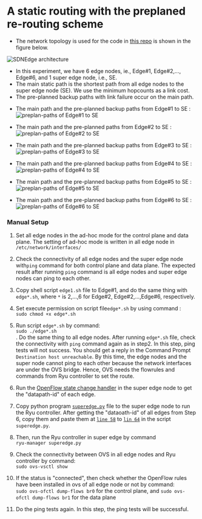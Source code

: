 <!--- This instructions show how to test static routing.

1)	Set every edge in ad-hoc mode for both control plane and data plane. The ad-hoc setting is written at /etc/network/interfaces in every edge.
2)	Check ping test for both control plane and data plane.
3)	Run edge*.sh file in edge*.  (for example, run edge1.sh in edge1, * is  from 1 to 6). Run edge*.sh file so that the ovs in edge* connect to the Ryu controller running in superedge.
4)	Check ping test again for both control plane and data plane. In this step, it won’t be successful because all the network interfaces are now under the ovs bridge. The ovs needs flowrules and commands from Ryu controller to set the route.
5)	Before running superedge.py in superedge to set up the Ryu controller, run the openflow state change handler (https://ryu.readthedocs.io/en/latest/ryu_app_api.html#ryu-controller-ofp-event-eventofpstatechange) in superedge to get the datapath-id of each edge.
6)	After getting the datapath-id of each edge, copy those datapath-id and paste at the datapath-id variables defined in the superedge.sh. 
7)	Run superedge.py in superedge by using the command 'ryu-manager superedge.py'
8)	Check the connectivity between ovs in every edge* and Ryu controller by using the command, sudo ovs-vsctl show. If the status is connected, check the Openflow rules are installed in ovs of the edge* by using the command, sudo ovs-ofctl dump-flows br# . ( # is 0 and 1, 0 is for control plane and 1 is for data plane)
9)	Do ping tests again that did in step2. In this step, ping tests will be successful. --->

# A static routing with the preplaned re-routing scheme
* The network topology is used for the code in [this repo](https://github.com/TNatapon/Privacy_SDN_Edge_IoT/tree/main/flowrules) is shown in the figure below. 
 
 ![SDNEdge architecture](https://github.com/TNatapon/Privacy_SDN_Edge_IoT/blob/main/PlanB/Figure_Readme/SADEdge-Topology.png) 
 
* In this experiment, we have 6 edge nodes, ie., Edge\#1, Edge\#2,..., Edge\#6, and 1 super edge node, i.e., SE.
* The main static path is the shortest path from all edge nodes to the super edge node (SE). We use the minimum hopcounts as a link cost. 
* The pre-planned backup paths with link failure occur on the main path. <br/>


 - The main path and the pre-planned backup paths from Edge\#1 to SE : <br/>
 ![preplan-paths of Edge\#1 to SE](https://github.com/TNatapon/Privacy_SDN_Edge_IoT/blob/main/flowrules/Figure/Preplan_Edge1_SE.png)
 
 - The main path and the pre-planned paths from Edge\#2 to SE : <br/>
 ![preplan-paths of Edge\#2 to SE](https://github.com/TNatapon/Privacy_SDN_Edge_IoT/blob/main/flowrules/Figure/Preplan_Edge2_SE.png)
 
 - The main path and the pre-planned backup paths from Edge\#3 to SE : <br/>
 ![preplan-paths of Edge\#3 to SE](https://github.com/TNatapon/Privacy_SDN_Edge_IoT/blob/main/flowrules/Figure/Preplan_Edge3_SE.png)
 
 - The main path and the pre-planned backup paths from Edge\#4 to SE : <br/>
 ![preplan-paths of Edge\#4 to SE](https://github.com/TNatapon/Privacy_SDN_Edge_IoT/blob/main/flowrules/Figure/Preplan_Edge4_SE.png)
 
 - The main path and the pre-planned backup paths from Edge\#5 to SE : <br/>
 ![preplan-paths of Edge\#5 to SE](https://github.com/TNatapon/Privacy_SDN_Edge_IoT/blob/main/flowrules/Figure/Preplan_Edge5_SE.png)
 
 - The main path and the pre-planned backup paths from Edge\#6 to SE : <br/>
 ![preplan-paths of Edge\#6 to SE](https://github.com/TNatapon/Privacy_SDN_Edge_IoT/blob/main/flowrules/Figure/Preplan_Edge6_SE.png)



### Manual Setup 
1. Set all edge nodes in the ad-hoc mode for the control plane and data plane. The setting of ad-hoc mode is written in all edge node in
    `/etc/network/interfaces/` <br/>
2. Check the connectivity of all edge nodes and the super edge node with`ping` command for both control plane and data plane. The expected result after running `ping` command is all edge nodes and super edge nodes can ping to each other.

3. Copy shell script `edge1.sh` file to Edge\#1, and do the same thing with `edge*.sh`, where `*` is 2,...,6 for Edge\#2, Edge\#2,...,Edge\#6, respectively.

4. Set execute permission on script file`edge*.sh` by using command : <br/>
`sudo chmod +x edge*.sh` <br/>

5. Run script `edge*.sh` by command:  <br/>
`sudo ./edge*.sh` <br/>.
Do the same thing to all edge nodes. After running `edge*.sh` file, check the connectivity with `ping` command again as in step2. In this step, ping tests will not success. You should get a reply in the Command Prompt `Destination host unreachable`. By this time, the edge nodes and the super node cannot ping to each other because the network interfaces are under the OVS bridge. Hence, OVS needs the flowrules and commands from Ryu controller to set the route. 

6. Run the [OpenFlow state change handler](https://ryu.readthedocs.io/en/latest/ryu_app_api.html#ryu-controller-ofp-event-eventofpstatechange) in the super edge node to get the "datapath-id" of each edge. 

7. Copy python program [`superedge.py`](https://github.com/TNatapon/Privacy_SDN_Edge_IoT/blob/main/flowrules/superedge.py) file to the super edge node to run the Ryu controller. After getting the "dataoath-id" of all edges from Step 6, copy them and paste them at [`line 58`](https://github.com/TNatapon/Privacy_SDN_Edge_IoT/blob/d61178352c897359d9477f5d834ae39588311aed/flowrules/superedge.py#L58) to [`lin 64`](https://github.com/TNatapon/Privacy_SDN_Edge_IoT/blob/d61178352c897359d9477f5d834ae39588311aed/flowrules/superedge.py#L64) in the script `superedge.py`.


8. Then, run the Ryu controller in super edge by command <br/>
`ryu-manager superedge.py` 

9. Check the connectivity between OVS in all edge nodes and Ryu controller by command: <br/>
`sudo ovs-vsctl show`

10. If the status is "connected", then check whether the OpenFlow rules have been installed in ovs of all edge node or not by command: <br />
`sudo ovs-ofctl dump-flows br0`  for the control plane, and
`sudo ovs-ofctl dump-flows br1` for the data plane

11. Do the ping tests again. In this step, the ping tests will be successful.
